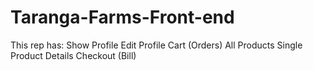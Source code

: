 # Taranga-Farms-Front-end

This rep has:
Show Profile
Edit Profile
Cart (Orders)
All Products
Single Product Details
Checkout (Bill)
